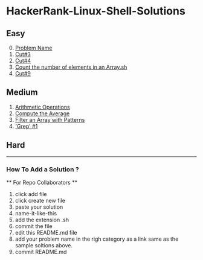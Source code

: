 # HackerRank-Linux-Shell-Solutions

## Easy

0. [Problem Name](sample-solution.sh)
1. [Cut#3](Cut%233.sh)
2. [Cut#4](Cut%234.sh)
3. [Count the number of elements in an Array.sh](Count-the-number-of-elements-in-an-Array.sh)
4. [Cut#9](cut-9.sh)

## Medium
1. [Arithmetic Operations](Arithmetic-Operations.sh)
2. [Compute the Average](Compute-the-Average.sh)
3. [Filter an Array with Patterns](Filter-an-Array-with-Patterns.sh)
4. ['Grep' #1](Grep-1.sh)


## Hard



________________________________________________________________________________________

### How To Add a Solution ?
** For Repo Collaborators **

1. click add file
2. click create new file
3. paste your solution
4. name-it-like-this
5. add the extension .sh 
6. commit the file
7. edit this README.md file
8. add your problem name in the righ category as a link same as the sample soltions above.
9. commit README.md
